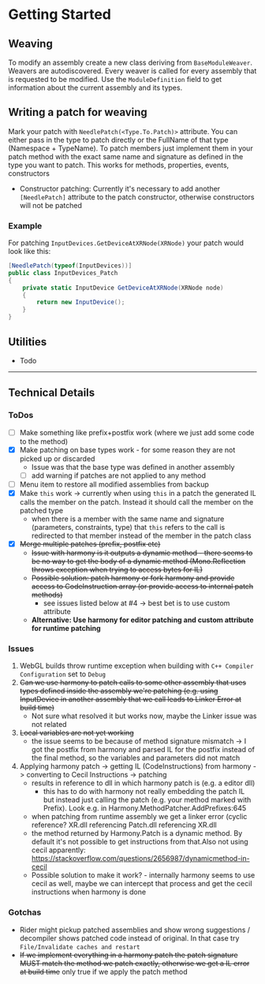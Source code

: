 # Getting Started


## Weaving

To modify an assembly create a new class deriving from ``BaseModuleWeaver``. Weavers are autodiscovered. Every weaver is called for every assembly that is requested to be modified. Use the ``ModuleDefinition`` field to get information about the current assembly and its types.

## Writing a patch for weaving

Mark your patch with ``NeedlePatch(<Type.To.Patch)>`` attribute. You can either pass in the type to patch directly or the FullName of that type (Namespace + TypeName).
To patch members just implement them in your patch method with the exact same name and signature as defined in the type you want to patch. This works for methods, properties, events, constructors
- Constructor patching: Currently it's necessary to add another ``[NeedlePatch]`` attribute to the patch constructor, otherwise constructors will not be patched


### Example
For patching ``InputDevices.GetDeviceAtXRNode(XRNode)`` your patch would look like this:

```csharp
[NeedlePatch(typeof(InputDevices))]
public class InputDevices_Patch
{
	private static InputDevice GetDeviceAtXRNode(XRNode node)
	{
		return new InputDevice();
	}
}
```

## Utilities

- Todo

----

## Technical Details

### ToDos
- [ ] Make something like prefix+postfix work (where we just add some code to the method)
- [x] Make patching on base types work - for some reason they are not picked up or discarded
  - Issue was that the base type was defined in another assembly
  - [ ] add warning if patches are not applied to any method
- [ ] Menu item to restore all modified assemblies from backup
- [x] Make ``this`` work -> currently when using ``this`` in a patch the generated IL calls the member on the patch. Instead it should call the member on the patched type
  - when there is a member with the same name and signature (parameters, constraints, type) that ``this`` refers to the call is redirected to that member instead of the member in the patch class
- [x] ~~Merge multiple patches (prefix, postfix etc)~~
  - ~~Issue with harmony is it outputs a dynamic method - there seems to be no way to get the body of a dynamic method (Mono.Reflection throws exception when trying to access bytes for IL)~~
  - ~~Possible solution: patch harmony or fork harmony and provide access to CodeInstruction array (or provide access to internal patch methods)~~
     - see issues listed below at #4 -> best bet is to use custom attribute
  - **Alternative: Use harmony for editor patching and custom attribute for runtime patching**

### Issues

1) WebGL builds throw runtime exception when building with ``C++ Compiler Configuration`` set to ``Debug``
2) ~~Can we use harmony to patch calls to some other assembly that uses types defined inside the assembly we're patching (e.g. using InputDevice in another assembly that we call leads to Linker Error at build time)~~
   - Not sure what resolved it but works now, maybe the Linker issue was not related
3) ~~Local variables are not yet working~~ 
   - the issue seems to be because of method signature mismatch -> I got the postfix from harmony and parsed IL for the postfix instead of the final method, so the variables and parameters did not match
4) Applying harmony patch -> getting IL (CodeInstructions) from harmony -> converting to Cecil Instructions -> patching 
   - results in reference to dll in which harmony patch is (e.g. a editor dll)
     - this has to do with harmony not really embedding the patch IL but instead just calling the patch (e.g. your method marked with Prefix). Look e.g. in Harmony.MethodPatcher.AddPrefixes:645
   - when patching from runtime assembly we get a linker error (cyclic reference? XR.dll referencing Patch.dll referencing XR.dll
   - the method returned by Harmony.Patch is a dynamic method. By default it's not possible to get instructions from that.Also not using cecil apparently: https://stackoverflow.com/questions/2656987/dynamicmethod-in-cecil
   - Possible solution to make it work? - internally harmony seems to use cecil as well, maybe we can intercept that process and get the cecil instructions when harmony is done

### Gotchas

- Rider might pickup patched assemblies and show wrong suggestions / decompiler shows patched code instead of original. In that case try ``File/Invalidate caches and restart``
- ~~If we implement everything in a harmony patch the patch signature MUST match the method we patch exactly, otherwise we get a IL error at build time~~ only true if we apply the patch method

